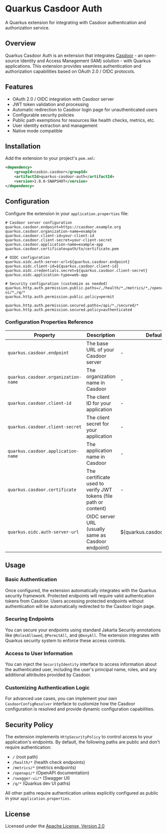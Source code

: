 # Quarkus Casdoor Auth

A Quarkus extension for integrating with Casdoor authentication and authorization service.

## Overview

Quarkus Casdoor Auth is an extension that integrates [Casdoor](https://www.casdoor.com) - an open-source Identity and Access Management (IAM) solution - with Quarkus applications. This extension provides seamless authentication and authorization capabilities based on OAuth 2.0 / OIDC protocols.

## Features

- OAuth 2.0 / OIDC integration with Casdoor server
- JWT token validation and processing
- Automatic redirection to Casdoor login page for unauthenticated users
- Configurable security policies
- Public path exemptions for resources like health checks, metrics, etc.
- User identity extraction and management
- Native mode compatible

## Installation

Add the extension to your project's `pom.xml`:

```xml
<dependency>
    <groupId>casbin.casdoor</groupId>
    <artifactId>quarkus-casdoor-auth</artifactId>
    <version>1.0.0-SNAPSHOT</version>
</dependency>
```

## Configuration

Configure the extension in your `application.properties` file:

```properties
# Casdoor server configuration
quarkus.casdoor.endpoint=https://casdoor.example.org
quarkus.casdoor.organization-name=example
quarkus.casdoor.client-id=your-client-id
quarkus.casdoor.client-secret=your-client-secret
quarkus.casdoor.application-name=example-app
quarkus.casdoor.certificate=path/to/certificate.pem

# OIDC configuration
quarkus.oidc.auth-server-url=${quarkus.casdoor.endpoint}
quarkus.oidc.client-id=${quarkus.casdoor.client-id}
quarkus.oidc.credentials.secret=${quarkus.casdoor.client-secret}
quarkus.oidc.application-type=web-app

# Security configuration (customize as needed)
quarkus.http.auth.permission.public.paths=/,/health/*,/metrics/*,/openapi/*,/swagger-ui/*,/q/*
quarkus.http.auth.permission.public.policy=permit

quarkus.http.auth.permission.secured.paths=/api/*,/secured/*
quarkus.http.auth.permission.secured.policy=authenticated
```

### Configuration Properties Reference

| Property | Description | Default | Required |
|----------|-------------|---------|----------|
| `quarkus.casdoor.endpoint` | The base URL of your Casdoor server | - | Yes |
| `quarkus.casdoor.organization-name` | The organization name in Casdoor | - | Yes |
| `quarkus.casdoor.client-id` | The client ID for your application | - | Yes |
| `quarkus.casdoor.client-secret` | The client secret for your application | - | Yes |
| `quarkus.casdoor.application-name` | The application name in Casdoor | - | Yes |
| `quarkus.casdoor.certificate` | The certificate used to verify JWT tokens (file path or content) | - | Yes |
| `quarkus.oidc.auth-server-url` | OIDC server URL (usually same as Casdoor endpoint) | ${quarkus.casdoor.endpoint} | No |

## Usage

### Basic Authentication

Once configured, the extension automatically integrates with the Quarkus security framework. Protected endpoints will require valid authentication tokens from Casdoor. Users accessing protected endpoints without authentication will be automatically redirected to the Casdoor login page.

### Securing Endpoints

You can secure your endpoints using standard Jakarta Security annotations like `@RolesAllowed`, `@PermitAll`, and `@DenyAll`. The extension integrates with Quarkus security system to enforce these access controls.

### Access to User Information

You can inject the `SecurityIdentity` interface to access information about the authenticated user, including the user's principal name, roles, and any additional attributes provided by Casdoor.

### Customizing Authentication Logic

For advanced use cases, you can implement your own `CasdoorConfigResolver` interface to customize how the Casdoor configuration is resolved and provide dynamic configuration capabilities.

## Security Policy

The extension implements `HttpSecurityPolicy` to control access to your application's endpoints. By default, the following paths are public and don't require authentication:

- `/` (root path)
- `/health/*` (health check endpoints)
- `/metrics/*` (metrics endpoints)
- `/openapi/*` (OpenAPI documentation)
- `/swagger-ui/*` (Swagger UI)
- `/q/*` (Quarkus dev UI paths)

All other paths require authentication unless explicitly configured as public in your `application.properties`.


## License

Licensed under the [Apache License, Version 2.0](https://www.apache.org/licenses/LICENSE-2.0)